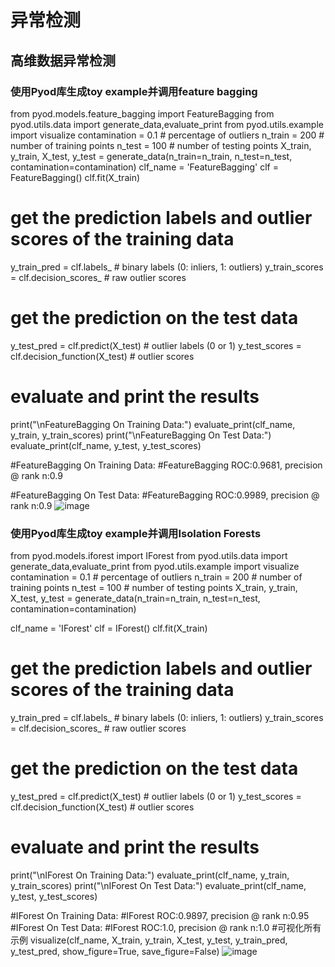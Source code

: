 # 异常检测
## 高维数据异常检测

### 使用Pyod库生成toy example并调用feature bagging
   from pyod.models.feature_bagging import FeatureBagging
   from pyod.utils.data import generate_data,evaluate_print
   from pyod.utils.example import visualize
   contamination = 0.1  # percentage of outliers
   n_train = 200  # number of training points
   n_test = 100  # number of testing points
   X_train, y_train, X_test, y_test = generate_data(n_train=n_train, n_test=n_test, contamination=contamination)
   clf_name = 'FeatureBagging'
   clf = FeatureBagging()
   clf.fit(X_train)
   # get the prediction labels and outlier scores of the training data
   y_train_pred = clf.labels_  # binary labels (0: inliers, 1: outliers)
   y_train_scores = clf.decision_scores_  # raw outlier scores
   # get the prediction on the test data
   y_test_pred = clf.predict(X_test)  # outlier labels (0 or 1)
   y_test_scores = clf.decision_function(X_test)  # outlier scores
   # evaluate and print the results
   print("\nFeatureBagging On Training Data:")
   evaluate_print(clf_name, y_train, y_train_scores)
   print("\nFeatureBagging On Test Data:")
   evaluate_print(clf_name, y_test, y_test_scores)

   #FeatureBagging On Training Data:
   #FeatureBagging ROC:0.9681, precision @ rank n:0.9

   #FeatureBagging On Test Data:
   #FeatureBagging ROC:0.9989, precision @ rank n:0.9
![image](https://user-images.githubusercontent.com/33819026/119264150-80ba6880-bc14-11eb-8574-9337bcb2a6d4.png)

### 使用Pyod库生成toy example并调用Isolation Forests

   from pyod.models.iforest import IForest
   from pyod.utils.data import generate_data,evaluate_print
   from pyod.utils.example import visualize
   contamination = 0.1  # percentage of outliers
   n_train = 200  # number of training points
   n_test = 100  # number of testing points
   X_train, y_train, X_test, y_test = generate_data(n_train=n_train, n_test=n_test, contamination=contamination)

   clf_name = 'IForest'
   clf = IForest()
   clf.fit(X_train)

   # get the prediction labels and outlier scores of the training data
   y_train_pred = clf.labels_  # binary labels (0: inliers, 1: outliers)
   y_train_scores = clf.decision_scores_  # raw outlier scores

   # get the prediction on the test data
   y_test_pred = clf.predict(X_test)  # outlier labels (0 or 1)
   y_test_scores = clf.decision_function(X_test)  # outlier scores

   # evaluate and print the results
   print("\nIForest On Training Data:")
   evaluate_print(clf_name, y_train, y_train_scores)
   print("\nIForest On Test Data:")
   evaluate_print(clf_name, y_test, y_test_scores)

   #IForest On Training Data:
   #IForest ROC:0.9897, precision @ rank n:0.95
   #IForest On Test Data:
   #IForest ROC:1.0, precision @ rank n:1.0
   #可视化所有示例
   visualize(clf_name, X_train, y_train, X_test, y_test, y_train_pred,
             y_test_pred, show_figure=True, save_figure=False)
![image](https://user-images.githubusercontent.com/33819026/119264169-9891ec80-bc14-11eb-81e5-e52f1cc3ed00.png)
